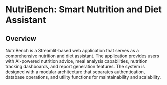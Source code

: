 # NutriBench: Smart Nutrition and Diet Assistant

## Overview

NutriBench is a Streamlit-based web application that serves as a comprehensive nutrition and diet assistant. The application provides users with AI-powered nutrition advice, meal analysis capabilities, nutrition tracking dashboards, and report generation features. The system is designed with a modular architecture that separates authentication, database operations, and utility functions for maintainability and scalability.



